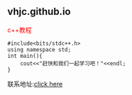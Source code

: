 ## vhjc.github.io 


<font color=red>c++教程</font>
                
                
```
#include<bits/stdc++.h>
using namespace std;
int main(){
    cout<<"赶快和我们一起学习吧！"<<endl;
}
```
联系地址:<a href="https://hack.chat/?vhjc">click here</a>
